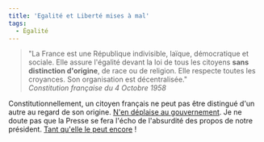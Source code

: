 ```yaml
---
title: 'Egalité et Liberté mises à mal'
tags:
  - Égalité
---
```


> "La France est une République indivisible, laïque, démocratique et sociale.
> Elle assure l'égalité devant la loi de tous les citoyens **sans distinction
> d'origine**, de race ou de religion. Elle respecte toutes les croyances. Son
> organisation est décentralisée."  
> <cite>Constitution française du 4 Octobre 1958</cite>

Constitutionnellement, un citoyen français ne peut pas être distingué d'un autre
au regard de son origine.
[N'en déplaise au gouvernement](http://www.lemonde.fr/politique/article/2010/07/30/nicolas-sarkozy-met-la-decheance-de-nationalite-au-cœur-de-sa-politique-securitaire_1393949_823448.html '" Sarkozy met la déchéance de nationalité au cœur de sa politique sécuritaire " - Le Monde').
Je ne doute pas que la Presse se fera l'écho de l'absurdité des propos de notre
président.
[Tant qu'elle le peut encore](http://www.numerama.com/magazine/16209_2-la-deputee-ump-marland-militello-veut-reguler-la-liberte-de-la-presse.html '" La députée UMP Marland-Militello veut réguler la liberté de la presse " - Numerama')&nbsp;!
